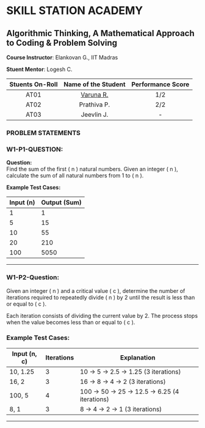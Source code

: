# SKILL STATION ACADEMY

## Algorithmic Thinking, A Mathematical Approach to Coding & Problem Solving 

**Course Instructor**: Elankovan G., IIT Madras

**Stuent Mentor**: Logesh C. 

| **Stuents On-Roll** | **Name of the Student** | **Performance Score** |
|:-------------------:|:-----------------------:|:---------------------:|
| AT01 | [Varuna R.](https://docs.google.com/document/d/1egePuRC7RQHzS0G6Safl0aegd5JV5308oNpbvUj0OJI/edit?usp=sharing) | 1/2 |
| AT02 | Prathiva P. | 2/2 | 
| AT03 | Jeevlin J. | - |

### PROBLEM STATEMENTS

### W1-P1-QUESTION:  

**Question:**  
Find the sum of the first \( n \) natural numbers. Given an integer \( n \), calculate the sum of all natural numbers from 1 to \( n \).  

**Example Test Cases:**  

| Input (n) | Output (Sum) |
|-----------|-------------|
| 1         | 1           |
| 5         | 15          |
| 10        | 55          |
| 20        | 210         |
| 100       | 5050        |

----------------------------------

### **W1-P2-Question:**  
Given an integer \( n \) and a critical value \( c \), determine the number of iterations required to repeatedly divide \( n \) by 2 until the result is less than or equal to \( c \).  

Each iteration consists of dividing the current value by 2. The process stops when the value becomes less than or equal to \( c \).  

### **Example Test Cases:**  

| Input (n, c) | Iterations | Explanation |
|--------------|-----------|-------------|
| 10, 1.25    | 3         | 10 → 5 → 2.5 → 1.25 (3 iterations) |
| 16, 2       | 3         | 16 → 8 → 4 → 2 (3 iterations) |
| 100, 5      | 4         | 100 → 50 → 25 → 12.5 → 6.25 (4 iterations) |
| 8, 1        | 3         | 8 → 4 → 2 → 1 (3 iterations) |

----------------------------------

